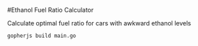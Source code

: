 #Ethanol Fuel Ratio Calculator

Calculate optimal fuel ratio for cars with awkward ethanol levels

`gopherjs build main.go`